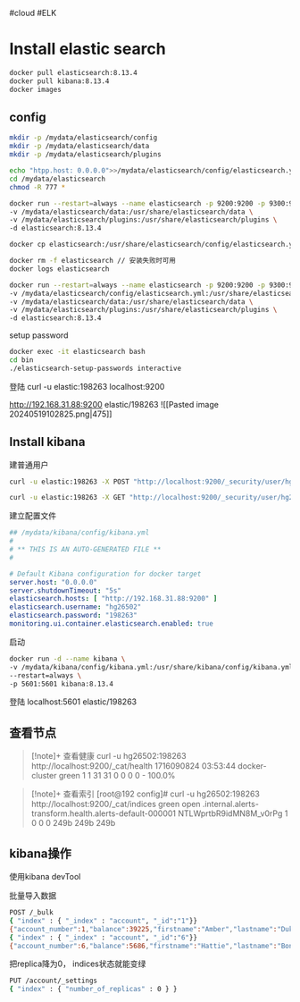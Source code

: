 #cloud #ELK
# Install elastic search
```sh
docker pull elasticsearch:8.13.4
docker pull kibana:8.13.4
docker images
```


## config
```sh
mkdir -p /mydata/elasticsearch/config
mkdir -p /mydata/elasticsearch/data
mkdir -p /mydata/elasticsearch/plugins

echo "htpp.host: 0.0.0.0">>/mydata/elasticsearch/config/elasticsearch.yml
cd /mydata/elasticsearch
chmod -R 777 *

docker run --restart=always --name elasticsearch -p 9200:9200 -p 9300:9300 -e discovery.type=single-node -e ES_JAVA_OPTS="-Xms64m -Xmx128m" \
-v /mydata/elasticsearch/data:/usr/share/elasticsearch/data \
-v /mydata/elasticsearch/plugins:/usr/share/elasticsearch/plugins \
-d elasticsearch:8.13.4

docker cp elasticsearch:/usr/share/elasticsearch/config/elasticsearch.yml /mydata/elasticsearch/config/elasticsearch.yml

docker rm -f elasticsearch // 安装失败时可用
docker logs elasticsearch
```

```sh
docker run --restart=always --name elasticsearch -p 9200:9200 -p 9300:9300 -e discovery.type=single-node -e ES_JAVA_OPTS="-Xms64m -Xmx128m" \
-v /mydata/elasticsearch/config/elasticsearch.yml:/usr/share/elasticsearch/config/elasticsearch.yml \
-v /mydata/elasticsearch/data:/usr/share/elasticsearch/data \
-v /mydata/elasticsearch/plugins:/usr/share/elasticsearch/plugins \
-d elasticsearch:8.13.4
```

setup password
```sh
docker exec -it elasticsearch bash
cd bin
./elasticsearch-setup-passwords interactive
```

登陆
curl -u elastic:198263 localhost:9200


http://192.168.31.88:9200
elastic/198263
![[Pasted image 20240519102825.png|475]]

## Install kibana
建普通用户
```sh
curl -u elastic:198263 -X POST "http://localhost:9200/_security/user/hg26502" -H 'Content-Type: application/json' -d' { "password" : "198263", "roles" : [ "kibana_system" ], "full_name" : "hg26502", "email" : "46607593@qq.com" }'

curl -u elastic:198263 -X GET "http://localhost:9200/_security/user/hg26502"

```

建立配置文件
```yml
## /mydata/kibana/config/kibana.yml 
#
# ** THIS IS AN AUTO-GENERATED FILE **
#

# Default Kibana configuration for docker target
server.host: "0.0.0.0"
server.shutdownTimeout: "5s"
elasticsearch.hosts: [ "http://192.168.31.88:9200" ]
elasticsearch.username: "hg26502"
elasticsearch.password: "198263"
monitoring.ui.container.elasticsearch.enabled: true
```

启动
```sh
docker run -d --name kibana \
-v /mydata/kibana/config/kibana.yml:/usr/share/kibana/config/kibana.yml \
--restart=always \
-p 5601:5601 kibana:8.13.4
```

登陆
localhost:5601 
elastic/198263

## 查看节点

>[!note]+ 查看健康
curl -u hg26502:198263 http://localhost:9200/_cat/health
1716090824 03:53:44 docker-cluster green 1 1 31 31 0 0 0 0 - 100.0%

>[!note]+ 查看索引
[root@192 config]# curl -u hg26502:198263 http://localhost:9200/_cat/indices
green open .internal.alerts-transform.health.alerts-default-000001            NTLWprtbR9idMN8M_v0rPg 1 0 0 0 249b 249b 249b

## kibana操作
使用kibana devTool


批量导入数据
```sh
POST /_bulk
{ "index" : { "_index" : "account", "_id":"1"}}
{"account_number":1,"balance":39225,"firstname":"Amber","lastname":"Duke","age":32,"gender":"M","address":"880 Holmes Lane","employer":"Pyrami","email":"amberduke@pyrami.com","city":"Brogan","state":"IL"}
{ "index" : { "_index" : "account", "_id":"6"}}
{"account_number":6,"balance":5686,"firstname":"Hattie","lastname":"Bond","age":36,"gender":"M","address":"671 Bristol Street","employer":"Netagy","email":"hattiebond@netagy.com","city":"Dante","state":"TN"}
```

把replica降为0， indices状态就能变绿
```sh
PUT /account/_settings
{ "index" : { "number_of_replicas" : 0 } }
```